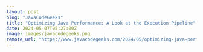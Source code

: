```yaml
---
layout: post
blog: "JavaCodeGeeks"
title: "Optimizing Java Performance: A Look at the Execution Pipeline"
date: 2024-05-07T05:27:00Z
image: images/javacodegeeks.png
remote_url: "https://www.javacodegeeks.com/2024/05/optimizing-java-performance-a-look-at-the-execution-pipeline.html"
---
```


